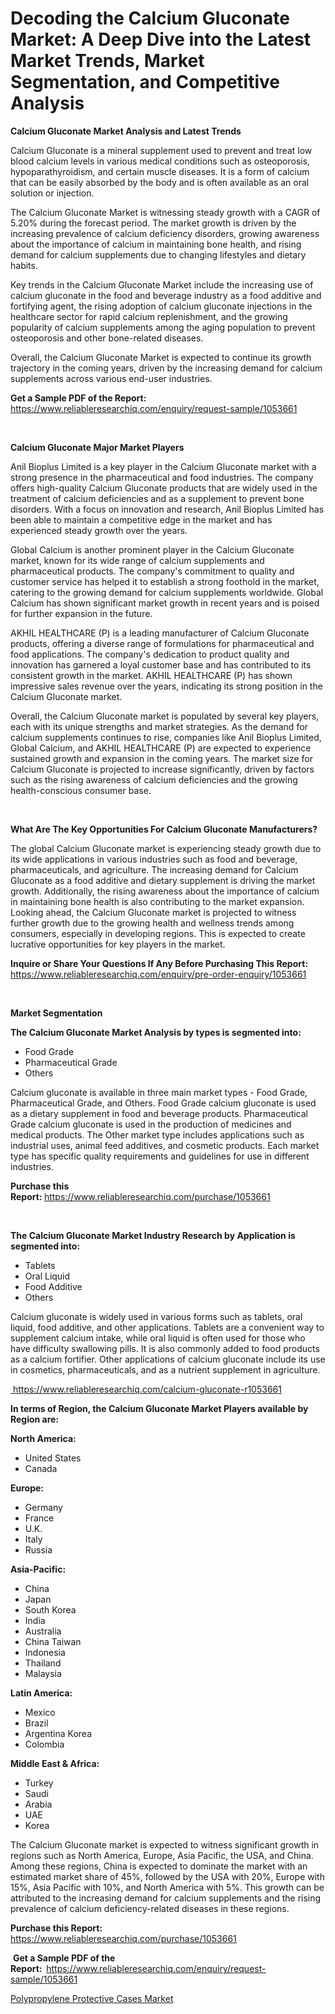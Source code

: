 <p><h1>Decoding the Calcium Gluconate Market: A Deep Dive into the Latest Market Trends, Market Segmentation, and Competitive Analysis</h1></p><p><strong>Calcium Gluconate Market Analysis and Latest Trends</strong></p>
<p><p>Calcium Gluconate is a mineral supplement used to prevent and treat low blood calcium levels in various medical conditions such as osteoporosis, hypoparathyroidism, and certain muscle diseases. It is a form of calcium that can be easily absorbed by the body and is often available as an oral solution or injection.</p><p>The Calcium Gluconate Market is witnessing steady growth with a CAGR of 5.20% during the forecast period. The market growth is driven by the increasing prevalence of calcium deficiency disorders, growing awareness about the importance of calcium in maintaining bone health, and rising demand for calcium supplements due to changing lifestyles and dietary habits.</p><p>Key trends in the Calcium Gluconate Market include the increasing use of calcium gluconate in the food and beverage industry as a food additive and fortifying agent, the rising adoption of calcium gluconate injections in the healthcare sector for rapid calcium replenishment, and the growing popularity of calcium supplements among the aging population to prevent osteoporosis and other bone-related diseases.</p><p>Overall, the Calcium Gluconate Market is expected to continue its growth trajectory in the coming years, driven by the increasing demand for calcium supplements across various end-user industries.</p></p>
<p><strong>Get a Sample PDF of the Report:&nbsp;</strong> <a href="https://www.reliableresearchiq.com/enquiry/request-sample/1053661">https://www.reliableresearchiq.com/enquiry/request-sample/1053661</a></p>
<p>&nbsp;</p>
<p><strong>Calcium Gluconate Major Market Players</strong></p>
<p><p>Anil Bioplus Limited is a key player in the Calcium Gluconate market with a strong presence in the pharmaceutical and food industries. The company offers high-quality Calcium Gluconate products that are widely used in the treatment of calcium deficiencies and as a supplement to prevent bone disorders. With a focus on innovation and research, Anil Bioplus Limited has been able to maintain a competitive edge in the market and has experienced steady growth over the years.</p><p>Global Calcium is another prominent player in the Calcium Gluconate market, known for its wide range of calcium supplements and pharmaceutical products. The company's commitment to quality and customer service has helped it to establish a strong foothold in the market, catering to the growing demand for calcium supplements worldwide. Global Calcium has shown significant market growth in recent years and is poised for further expansion in the future.</p><p>AKHIL HEALTHCARE (P) is a leading manufacturer of Calcium Gluconate products, offering a diverse range of formulations for pharmaceutical and food applications. The company's dedication to product quality and innovation has garnered a loyal customer base and has contributed to its consistent growth in the market. AKHIL HEALTHCARE (P) has shown impressive sales revenue over the years, indicating its strong position in the Calcium Gluconate market.</p><p>Overall, the Calcium Gluconate market is populated by several key players, each with its unique strengths and market strategies. As the demand for calcium supplements continues to rise, companies like Anil Bioplus Limited, Global Calcium, and AKHIL HEALTHCARE (P) are expected to experience sustained growth and expansion in the coming years. The market size for Calcium Gluconate is projected to increase significantly, driven by factors such as the rising awareness of calcium deficiencies and the growing health-conscious consumer base.</p></p>
<p>&nbsp;</p>
<p><strong>What Are The Key Opportunities For Calcium Gluconate Manufacturers?</strong></p>
<p><p>The global Calcium Gluconate market is experiencing steady growth due to its wide applications in various industries such as food and beverage, pharmaceuticals, and agriculture. The increasing demand for Calcium Gluconate as a food additive and dietary supplement is driving the market growth. Additionally, the rising awareness about the importance of calcium in maintaining bone health is also contributing to the market expansion. Looking ahead, the Calcium Gluconate market is projected to witness further growth due to the growing health and wellness trends among consumers, especially in developing regions. This is expected to create lucrative opportunities for key players in the market.</p></p>
<p><strong>Inquire or Share Your Questions If Any Before Purchasing This Report:</strong> <a href="https://www.reliableresearchiq.com/enquiry/pre-order-enquiry/1053661">https://www.reliableresearchiq.com/enquiry/pre-order-enquiry/1053661</a></p>
<p>&nbsp;</p>
<p><strong>Market Segmentation</strong></p>
<p><strong>The Calcium Gluconate Market Analysis by types is segmented into:</strong></p>
<p><ul><li>Food Grade</li><li>Pharmaceutical Grade</li><li>Others</li></ul></p>
<p><p>Calcium gluconate is available in three main market types - Food Grade, Pharmaceutical Grade, and Others. Food Grade calcium gluconate is used as a dietary supplement in food and beverage products. Pharmaceutical Grade calcium gluconate is used in the production of medicines and medical products. The Other market type includes applications such as industrial uses, animal feed additives, and cosmetic products. Each market type has specific quality requirements and guidelines for use in different industries.</p></p>
<p><strong>Purchase this Report:&nbsp;</strong><a href="https://www.reliableresearchiq.com/purchase/1053661">https://www.reliableresearchiq.com/purchase/1053661</a></p>
<p>&nbsp;</p>
<p><strong>The Calcium Gluconate Market Industry Research by Application is segmented into:</strong></p>
<p><ul><li>Tablets</li><li>Oral Liquid</li><li>Food Additive</li><li>Others</li></ul></p>
<p><p>Calcium gluconate is widely used in various forms such as tablets, oral liquid, food additive, and other applications. Tablets are a convenient way to supplement calcium intake, while oral liquid is often used for those who have difficulty swallowing pills. It is also commonly added to food products as a calcium fortifier. Other applications of calcium gluconate include its use in cosmetics, pharmaceuticals, and as a nutrient supplement in agriculture.</p></p>
<p><a href="https://www.reliableresearchiq.com/calcium-gluconate-r1053661">&nbsp;https://www.reliableresearchiq.com/calcium-gluconate-r1053661</a></p>
<p><strong>In terms of Region, the Calcium Gluconate Market Players available by Region are:</strong></p>
<p>
    <p> <strong> North America: </strong>
        <ul>
            <li>United States</li>
            <li>Canada</li>
        </ul>
        </p> 
    <p> <strong> Europe: </strong>
        <ul>
            <li>Germany</li>
            <li>France</li>
            <li>U.K.</li>
            <li>Italy</li>
            <li>Russia</li>
        </ul>
        </p> 
    <p> <strong> Asia-Pacific: </strong>
        <ul>
            <li>China</li>
            <li>Japan</li>
            <li>South Korea</li>
            <li>India</li>
            <li>Australia</li>
            <li>China Taiwan</li>
            <li>Indonesia</li>
            <li>Thailand</li>
            <li>Malaysia</li>
        </ul>
        </p> 
    <p> <strong> Latin America: </strong>
        <ul>
            <li>Mexico</li>
            <li>Brazil</li>
            <li>Argentina Korea</li>
            <li>Colombia</li>
        </ul>
        </p> 
    <p> <strong> Middle East & Africa: </strong>
        <ul>
            <li>Turkey</li>
            <li>Saudi</li>
            <li>Arabia</li>
            <li>UAE</li>
            <li>Korea</li>
        </ul>
    </p>
    </p>
<p><p>The Calcium Gluconate market is expected to witness significant growth in regions such as North America, Europe, Asia Pacific, the USA, and China. Among these regions, China is expected to dominate the market with an estimated market share of 45%, followed by the USA with 20%, Europe with 15%, Asia Pacific with 10%, and North America with 5%. This growth can be attributed to the increasing demand for calcium supplements and the rising prevalence of calcium deficiency-related diseases in these regions.</p></p>
<p><strong>Purchase this Report: </strong><a href="https://www.reliableresearchiq.com/purchase/1053661">https://www.reliableresearchiq.com/purchase/1053661</a></p>
<p>&nbsp;<strong>Get a Sample PDF of the Report:&nbsp;&nbsp;</strong><a href="https://www.reliableresearchiq.com/enquiry/request-sample/1053661">https://www.reliableresearchiq.com/enquiry/request-sample/1053661</a></p>
<p><strong></strong></p>
<p><p><a href="https://github.com/nathandecarvalho/Market-Research-Report-List-4/blob/main/polypropylene-protective-cases-market.md">Polypropylene Protective Cases Market</a></p></p>